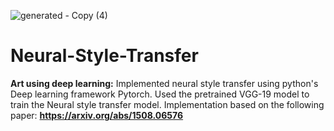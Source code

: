 ![generated - Copy (4)](https://user-images.githubusercontent.com/64744264/109522640-7df81d80-7ad4-11eb-8fd8-a61efa66c3f4.png)
# Neural-Style-Transfer
**Art using deep learning:** 
Implemented neural style transfer using python's Deep learning framework Pytorch. 
Used the pretrained VGG-19 model to train the Neural style transfer model. 
Implementation based on the following paper:
**https://arxiv.org/abs/1508.06576**

